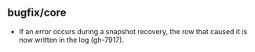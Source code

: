 ## bugfix/core

* If an error occurs during a snapshot recovery, the row that caused it is
  now written in the log (gh-7917).
